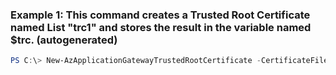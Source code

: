 ### Example 1: This command creates a Trusted Root Certificate named List "trc1" and stores the result in the variable named $trc. (autogenerated)
```powershell
PS C:\> New-AzApplicationGatewayTrustedRootCertificate -CertificateFile $certFilePath -Name trc1
```

